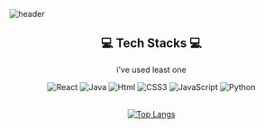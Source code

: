![header](https://capsule-render.vercel.app/api?type=waving&height=200&text=CHAEHONG!&fontAlign=70&fontAlignY=40&color=gradient)

<div align="center">

## 💻 Tech Stacks 💻
    
i've used least one <br/>   

<img alt="React" src ="https://img.shields.io/badge/React-61DAFB.svg?&style=for-the-badge&logo=React&logoColor=white"/>
<img alt="Java" src ="https://img.shields.io/badge/Java-007396.svg?&style=for-the-badge&logo=Java&logoColor=white"/>
<img alt="Html" src ="https://img.shields.io/badge/HTML-E34F26.svg?&style=for-the-badge&logo=HTML5&logoColor=white"/>
<img alt="CSS3" src ="https://img.shields.io/badge/CSS3-FF9933.svg?&style=for-the-badge&logo=CSS3&logoColor=white"/>
<img alt="JavaScript" src ="https://img.shields.io/badge/JavaScript-F7DF1E.svg?&style=for-the-badge&logo=JavaScript&logoColor=white"/> 
<img alt="Python" src ="https://img.shields.io/badge/Python-3776AB.svg?&style=for-the-badge&logo=Python&logoColor=white"/>  

<br/>

<br/>

[![Top Langs](https://github-readme-stats.vercel.app/api/top-langs/?username=blangka&layout=compact)](https://github.com/blangka/github-readme-stats)

<br/>

</div>

